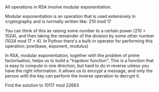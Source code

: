 All operations in RSA involve modular exponentiation.

Modular exponentiation is an operation that is used extensively in cryptography and is normally written like: 210 mod 17

You can think of this as raising some number to a certain power (210 = 1024), and then taking the remainder of the division by some other number (1024 mod 17 = 4). In Python there's a built-in operator for performing this operation: pow(base, exponent, modulus)

In RSA, modular exponentiation, together with the problem of prime factorisation, helps us to build a "trapdoor function". This is a function that is easy to compute in one direction, but hard to do in reverse unless you have the right information. It allows us to encrypt a message, and only the person with the key can perform the inverse operation to decrypt it.

Find the solution to 10117 mod 22663
